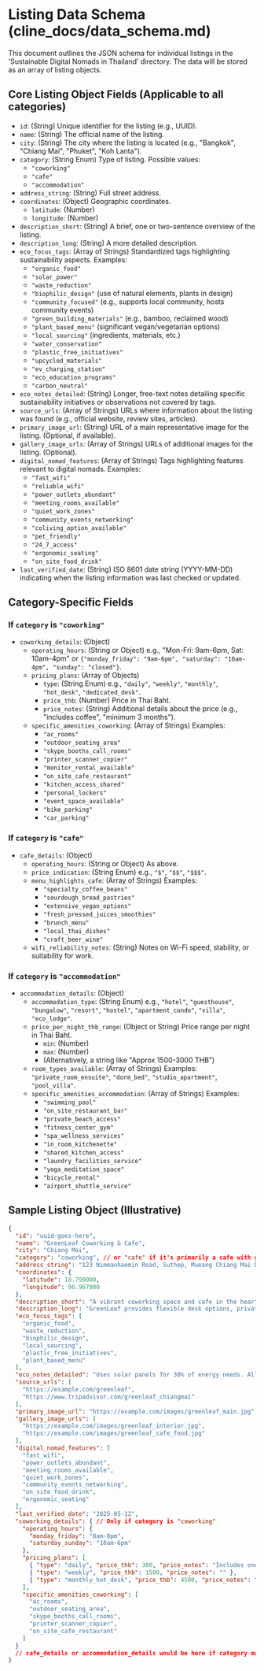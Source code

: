 # Listing Data Schema (cline_docs/data_schema.md)

This document outlines the JSON schema for individual listings in the 'Sustainable Digital Nomads in Thailand' directory. The data will be stored as an array of listing objects.

## Core Listing Object Fields (Applicable to all categories)

- `id`: (String) Unique identifier for the listing (e.g., UUID).
- `name`: (String) The official name of the listing.
- `city`: (String) The city where the listing is located (e.g., "Bangkok", "Chiang Mai", "Phuket", "Koh Lanta").
- `category`: (String Enum) Type of listing. Possible values:
  - `"coworking"`
  - `"cafe"`
  - `"accommodation"`
- `address_string`: (String) Full street address.
- `coordinates`: (Object) Geographic coordinates.
  - `latitude`: (Number)
  - `longitude`: (Number)
- `description_short`: (String) A brief, one or two-sentence overview of the listing.
- `description_long`: (String) A more detailed description.
- `eco_focus_tags`: (Array of Strings) Standardized tags highlighting sustainability aspects. Examples:
  - `"organic_food"`
  - `"solar_power"`
  - `"waste_reduction"`
  - `"biophilic_design"` (use of natural elements, plants in design)
  - `"community_focused"` (e.g., supports local community, hosts community events)
  - `"green_building_materials"` (e.g., bamboo, reclaimed wood)
  - `"plant_based_menu"` (significant vegan/vegetarian options)
  - `"local_sourcing"` (ingredients, materials, etc.)
  - `"water_conservation"`
  - `"plastic_free_initiatives"`
  - `"upcycled_materials"`
  - `"ev_charging_station"`
  - `"eco_education_programs"`
  - `"carbon_neutral"`
- `eco_notes_detailed`: (String) Longer, free-text notes detailing specific sustainability initiatives or observations not covered by tags.
- `source_urls`: (Array of Strings) URLs where information about the listing was found (e.g., official website, review sites, articles).
- `primary_image_url`: (String) URL of a main representative image for the listing. (Optional, if available).
- `gallery_image_urls`: (Array of Strings) URLs of additional images for the listing. (Optional).
- `digital_nomad_features`: (Array of Strings) Tags highlighting features relevant to digital nomads. Examples:
  - `"fast_wifi"`
  - `"reliable_wifi"`
  - `"power_outlets_abundant"`
  - `"meeting_rooms_available"`
  - `"quiet_work_zones"`
  - `"community_events_networking"`
  - `"coliving_option_available"`
  - `"pet_friendly"`
  - `"24_7_access"`
  - `"ergonomic_seating"`
  - `"on_site_food_drink"`
- `last_verified_date`: (String) ISO 8601 date string (YYYY-MM-DD) indicating when the listing information was last checked or updated.

## Category-Specific Fields

### If `category` is `"coworking"`

- `coworking_details`: (Object)
  - `operating_hours`: (String or Object) e.g., "Mon-Fri: 9am-6pm, Sat: 10am-4pm" or `{"monday_friday": "9am-6pm", "saturday": "10am-4pm", "sunday": "closed"}`.
  - `pricing_plans`: (Array of Objects)
    - `type`: (String Enum) e.g., `"daily"`, `"weekly"`, `"monthly"`, `"hot_desk"`, `"dedicated_desk"`.
    - `price_thb`: (Number) Price in Thai Baht.
    - `price_notes`: (String) Additional details about the price (e.g., "includes coffee", "minimum 3 months").
  - `specific_amenities_coworking`: (Array of Strings) Examples:
    - `"ac_rooms"`
    - `"outdoor_seating_area"`
    - `"skype_booths_call_rooms"`
    - `"printer_scanner_copier"`
    - `"monitor_rental_available"`
    - `"on_site_cafe_restaurant"`
    - `"kitchen_access_shared"`
    - `"personal_lockers"`
    - `"event_space_available"`
    - `"bike_parking"`
    - `"car_parking"`

### If `category` is `"cafe"`

- `cafe_details`: (Object)
  - `operating_hours`: (String or Object) As above.
  - `price_indication`: (String Enum) e.g., `"$"`, `"$$"`, `"$$$"`.
  - `menu_highlights_cafe`: (Array of Strings) Examples:
    - `"specialty_coffee_beans"`
    - `"sourdough_bread_pastries"`
    - `"extensive_vegan_options"`
    - `"fresh_pressed_juices_smoothies"`
    - `"brunch_menu"`
    - `"local_thai_dishes"`
    - `"craft_beer_wine"`
  - `wifi_reliability_notes`: (String) Notes on Wi-Fi speed, stability, or suitability for work.

### If `category` is `"accommodation"`

- `accommodation_details`: (Object)
  - `accommodation_type`: (String Enum) e.g., `"hotel"`, `"guesthouse"`, `"bungalow"`, `"resort"`, `"hostel"`, `"apartment_condo"`, `"villa"`, `"eco_lodge"`.
  - `price_per_night_thb_range`: (Object or String) Price range per night in Thai Baht.
    - `min`: (Number)
    - `max`: (Number)
    - (Alternatively, a string like "Approx 1500-3000 THB")
  - `room_types_available`: (Array of Strings) Examples: `"private_room_ensuite"`, `"dorm_bed"`, `"studio_apartment"`, `"pool_villa"`.
  - `specific_amenities_accommodation`: (Array of Strings) Examples:
    - `"swimming_pool"`
    - `"on_site_restaurant_bar"`
    - `"private_beach_access"`
    - `"fitness_center_gym"`
    - `"spa_wellness_services"`
    - `"in_room_kitchenette"`
    - `"shared_kitchen_access"`
    - `"laundry_facilities_service"`
    - `"yoga_meditation_space"`
    - `"bicycle_rental"`
    - `"airport_shuttle_service"`

## Sample Listing Object (Illustrative)

```json
{
  "id": "uuid-goes-here",
  "name": "GreenLeaf Coworking & Cafe",
  "city": "Chiang Mai",
  "category": "coworking", // or "cafe" if it's primarily a cafe with good workspace
  "address_string": "123 Nimmanhaemin Road, Suthep, Mueang Chiang Mai District, Chiang Mai 50200, Thailand",
  "coordinates": {
    "latitude": 18.799000,
    "longitude": 98.967000
  },
  "description_short": "A vibrant coworking space and cafe in the heart of Nimman, offering a productive environment with a strong eco-conscious ethos.",
  "description_long": "GreenLeaf provides flexible desk options, private offices, and a delightful cafe serving organic coffee and plant-based snacks. We are committed to minimizing our environmental impact through various initiatives and fostering a community of like-minded professionals.",
  "eco_focus_tags": [
    "organic_food",
    "waste_reduction",
    "biophilic_design",
    "local_sourcing",
    "plastic_free_initiatives",
    "plant_based_menu"
  ],
  "eco_notes_detailed": "Uses solar panels for 30% of energy needs. All food waste is composted locally. Features an indoor vertical garden and uses reclaimed wood for furniture. Partners with local organic farms for cafe ingredients.",
  "source_urls": [
    "https://example.com/greenleaf",
    "https://www.tripadvisor.com/greenleaf_chiangmai"
  ],
  "primary_image_url": "https://example.com/images/greenleaf_main.jpg",
  "gallery_image_urls": [
    "https://example.com/images/greenleaf_interior.jpg",
    "https://example.com/images/greenleaf_cafe_food.jpg"
  ],
  "digital_nomad_features": [
    "fast_wifi",
    "power_outlets_abundant",
    "meeting_rooms_available",
    "quiet_work_zones",
    "community_events_networking",
    "on_site_food_drink",
    "ergonomic_seating"
  ],
  "last_verified_date": "2025-05-12",
  "coworking_details": { // Only if category is "coworking"
    "operating_hours": {
      "monday_friday": "8am-8pm",
      "saturday_sunday": "10am-6pm"
    },
    "pricing_plans": [
      { "type": "daily", "price_thb": 300, "price_notes": "Includes one free coffee." },
      { "type": "weekly", "price_thb": 1500, "price_notes": "" },
      { "type": "monthly_hot_desk", "price_thb": 4500, "price_notes": "" }
    ],
    "specific_amenities_coworking": [
      "ac_rooms",
      "outdoor_seating_area",
      "skype_booths_call_rooms",
      "printer_scanner_copier",
      "on_site_cafe_restaurant"
    ]
  }
  // cafe_details or accommodation_details would be here if category matched
}
